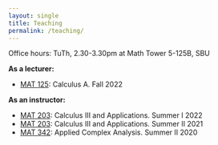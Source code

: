 ```yaml
---
layout: single
title: Teaching
permalink: /teaching/
---
```

Office hours: TuTh, 2.30-3.30pm at Math Tower 5-125B, SBU

**As a lecturer:**
* [MAT 125](https://www.math.stonybrook.edu/MAT125): Calculus A. Fall 2022

**As an instructor:**   
* [MAT 203](http://www.math.stonybrook.edu/MAT203): Calculus III and Applications. Summer I 2022
* [MAT 203](http://www.math.stonybrook.edu/MAT203): Calculus III and Applications. Summer II 2021
* [MAT 342](/teaching/mat342-summer20): Applied Complex Analysis. Summer II 2020   
